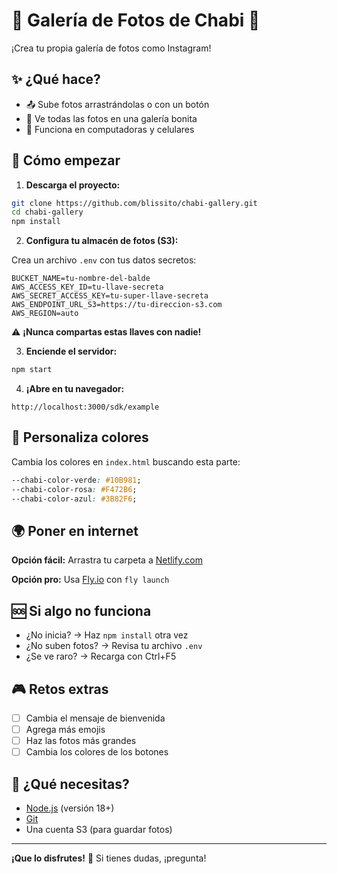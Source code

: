 # 🎉 Galería de Fotos de Chabi 📸

¡Crea tu propia galería de fotos como Instagram!

## ✨ ¿Qué hace?

- 📤 Sube fotos arrastrándolas o con un botón
- 👀 Ve todas las fotos en una galería bonita  
- 📱 Funciona en computadoras y celulares

## 🚀 Cómo empezar

1. **Descarga el proyecto:**
```bash
git clone https://github.com/blissito/chabi-gallery.git
cd chabi-gallery
npm install
```

2. **Configura tu almacén de fotos (S3):**

Crea un archivo `.env` con tus datos secretos:
```
BUCKET_NAME=tu-nombre-del-balde
AWS_ACCESS_KEY_ID=tu-llave-secreta
AWS_SECRET_ACCESS_KEY=tu-super-llave-secreta
AWS_ENDPOINT_URL_S3=https://tu-direccion-s3.com
AWS_REGION=auto
```

⚠️ **¡Nunca compartas estas llaves con nadie!**

3. **Enciende el servidor:**
```bash
npm start
```

4. **¡Abre en tu navegador:**
```
http://localhost:3000/sdk/example
```

## 🎨 Personaliza colores

Cambia los colores en `index.html` buscando esta parte:
```css
--chabi-color-verde: #10B981;
--chabi-color-rosa: #F472B6;
--chabi-color-azul: #3B82F6;
```

## 🌍 Poner en internet

**Opción fácil:** Arrastra tu carpeta a [Netlify.com](https://netlify.com)

**Opción pro:** Usa [Fly.io](https://fly.io) con `fly launch`

## 🆘 Si algo no funciona

- ¿No inicia? → Haz `npm install` otra vez
- ¿No suben fotos? → Revisa tu archivo `.env`
- ¿Se ve raro? → Recarga con Ctrl+F5

## 🎮 Retos extras

- [ ] Cambia el mensaje de bienvenida
- [ ] Agrega más emojis
- [ ] Haz las fotos más grandes
- [ ] Cambia los colores de los botones

## 🔧 ¿Qué necesitas?

- [Node.js](https://nodejs.org/) (versión 18+)
- [Git](https://git-scm.com/)
- Una cuenta S3 (para guardar fotos)

---

**¡Que lo disfrutes!** 🚀 Si tienes dudas, ¡pregunta!